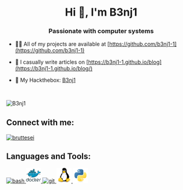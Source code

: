 <h1 align="center">Hi 👋, I'm B3nj1</h1>
 
  
<h3 align="center">Passionate with computer systems</h3>

- 👨‍💻 All of my projects are available at [https://github.com/b3nj1-1](https://github.com/b3nj1-1)

- 📝 I casually write articles on [https://b3nj1-1.github.io/blog](https://b3nj1-1.github.io/blog/)

- 🎩 My Hackthebox:  [B3nj1](https://app.hackthebox.eu/profile/257310)
<br>

![B3nj1](https://github-readme-stats.vercel.app/api/top-langs?username=b3nj1-1&show_icons=true&locale=en&layout=compact&theme=tokyonight) 

<h2 align="left">Connect with me:</h2>
<p align="left">
<a href="https://twitter.com/b3nj1_1" target="blank"><img align="center" src="https://raw.githubusercontent.com/rahuldkjain/github-profile-readme-generator/master/src/images/icons/Social/twitter.svg" alt="bruttesei" height="30" width="40" /></a>
</p>

<h2 align="left">Languages and Tools:</h2>
<p align="left"> <a href="https://www.gnu.org/software/bash/" target="_blank"> <img src="https://www.vectorlogo.zone/logos/gnu_bash/gnu_bash-icon.svg" alt="bash" width="40" height="40"/> </a> <a href="https://www.docker.com/" target="_blank"> <img src="https://raw.githubusercontent.com/devicons/devicon/master/icons/docker/docker-original-wordmark.svg" alt="docker" width="40" height="40"/> </a> <a href="https://git-scm.com/" target="_blank"> <img src="https://www.vectorlogo.zone/logos/git-scm/git-scm-icon.svg" alt="git" width="40" height="40"/> </a> <a href="https://www.linux.org/" target="_blank"> <img src="https://raw.githubusercontent.com/devicons/devicon/master/icons/linux/linux-original.svg" alt="linux" width="40" height="40"/> </a> <a href="https://www.python.org" target="_blank"> <img src="https://raw.githubusercontent.com/devicons/devicon/master/icons/python/python-original.svg" alt="python" width="40" height="40"/> </a> </p>


